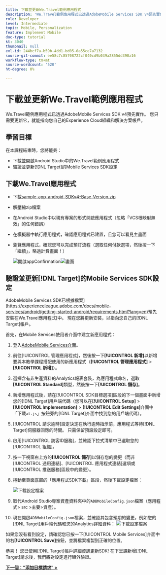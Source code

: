 ```yaml
---
title: 下載並更新We.Travel範例應用程式
description: 'We.Travel範例應用程式已透過AdobeMobile Services SDK v4預先實作。 您只需要更新它，使其指向您自己的Experience Cloud組織和解決方案帳戶。   '
role: Developer
level: Intermediate
topic: Mobile, Personalization
feature: Implement Mobile
doc-type: tutorial
kt: 3040
thumbnail: null
exl-id: 244bcf7a-b59b-4dd1-bd05-0a55ce7a7132
source-git-commit: ee58c7c85708722cf040cd9b039a2855dd390a16
workflow-type: tm+mt
source-wordcount: '520'
ht-degree: 0%

---
```


# 下載並更新We.Travel範例應用程式

We.Travel範例應用程式已透過AdobeMobile Services SDK v4預先實作。 您只需要更新它，就能指向您自己的Experience Cloud組織和解決方案帳戶。

## 學習目標

在本課程結束時，您將能夠：

* 下載並開啟Android Studio中的We.Travel範例應用程式
* 驗證並更新[!DNL Target]的Mobile Services SDK設定

## 下載We.Travel應用程式

* 下載[sample-app-android-SDKv4-Base-Version.zip](assets/sample-app-android-SDKv4-Base-Version.zip)
* 解壓縮zip檔案
* 在Android Studio中以現有專案的形式開啟應用程式（忽略「VCS根映射無效」的任何錯誤）
* 在模擬器中執行應用程式，確認應用程式已建置，且您可以看見主畫面
* 瀏覽應用程式，確認您可以完成預訂流程（選取任何付款選項，然後按一下「繼續」，略過計費畫面！）

   ![開啟appConfirmation](assets/wetravel_homeScreen.png)![畫面](assets/wetravel_confirmationScreen.png)

## 驗證並更新[!DNL Target]的Mobile Services SDK設定

AdobeMobile Services SDK已根據檔案](https://experienceleague.adobe.com/docs/mobile-services/android/getting-started-android/requirements.html?lang=en)預先安裝在We.Travel應用程式[中。 現在您將更新安裝，以指向您自己的[!DNL Target]帳戶。

首先，在Mobile Services使用者介面中建立新應用程式：

1. 登入[AdobeMobile Services介面](https://mobilemarketing.adobe.com/)。
1. 前往[!UICONTROL 管理應用程式]，然後按一下&#x200B;**[!UICONTROL 新增]**&#x200B;以新增要與本教學課程搭配使用的新應用程式（**[!UICONTROL 管理應用程式]** > **[!UICONTROL 新增]**）。
1. 選擇含有非生產資料的Analytics報表套裝，為應用程式命名，選取&#x200B;**[!UICONTROL Standard]**&#x200B;類型，然後按一下&#x200B;**[!UICONTROL 儲存]**。
1. 新增應用程式後，請在[!UICONTROL SDK目標選項]區段的下一個畫面中新增您的[!DNL Target]用戶端代碼（您可以在&#x200B;**[!UICONTROL Setup]** > **[!UICONTROL Implementation]** > **[!UICONTROL Edit Settings]**&#x200B;介面中「下載`at.js`」按鈕旁的[!DNL Target]介面中找到您的用戶端代碼）。
1. [!UICONTROL 請求逾時]設定決定在執行逾時指示前，應用程式等待[!DNL Target]伺服器回應的時間。 只需保留預設設定即可。
1. 啟用[!UICONTROL 訪客ID服務]，並確認下拉式清單中已選取您的[!UICONTROL 組織]。
1. 按一下視窗右上方的&#x200B;**[!UICONTROL 儲存]**&#x200B;以儲存您的變更（而非[!UICONTROL 通用連結]、[!UICONTROL 應用程式連結]選項或[!UICONTROL 推送服務]區段中的變更）。
1. 捲動至頁面底部的「應用程式SDK下載」區段，然後下載設定檔案：

   ![下載設定檔案](assets/config_file.jpg)

1. 取代Android Studio專案資產資料夾中的`ADBMobileConfig.json`檔案（應用程式> src >主要>資產）。

1. 現在開啟`ADBMobileConfig.json`檔案，並確認其包含預期的變更，例如您的[!DNL Target]用戶端代碼和您的Analytics詳細資料：
   ![下載設定檔案](assets/client_code.jpg)

如果您沒有看到設定，請確認您已按一下[!UICONTROL Mobile Services]介面中的右&#x200B;**[!UICONTROL Save]**&#x200B;按鈕，並將檔案複製到正確的位置。

恭喜！ 您已使用[!DNL Target]帳戶詳細資訊更新SDK! 在下堂課新增[!DNL Target]請求後，我們將對設定進行額外驗證。

**[下一個：&quot;添加目標請求&quot; >](add-requests.md)**
